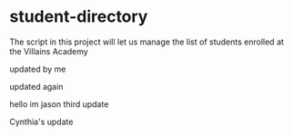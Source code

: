 # student-directory

The script in this project will let us manage the list of students enrolled at the Villains Academy

updated by me

updated again

hello im jason
third update

Cynthia's update
